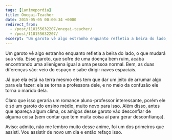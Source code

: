 ```yaml
---
tags: [1animepordia]
title: Onegai☆Teacher
date: 2015-05-05 00:00:34 +0000
redirect_from:
  - /post/118155632207/onegai-teacher/
  - /post/118155632207/
excerpt: "Um garoto vê algo estranho enquanto refletia a beira do lado, o que mudará sua vida. Esse garoto, que sofre de uma doença bem ruim, acaba encontrando uma alienígena igual a uma pessoa normal. Bem, as duas diferenças são: veio do espaço e sabe dirigir naves espaciais."
---
```


Um garoto vê algo estranho enquanto refletia a beira do lado, o que
mudará sua vida. Esse garoto, que sofre de uma doença bem ruim, acaba
encontrando uma alienígena igual a uma pessoa normal. Bem, as duas
diferenças são: veio do espaço e sabe dirigir naves espaciais.

Já que ela está na terra mesmo eles tem que dar um jeito de arrumar algo
para ela fazer: ela se torna a professora dele, e no meio da confusão
ele torna o marido dela.

Claro que isso geraria um romance aluno-professor interessante, porém
ele é só um garoto do ensino médio, muito novo para isso. Além disso,
antes que apareça algum clima, os amigos desse garoto vão desconfiar de
alguma coisa (sem contar que tem muita coisa aí para gerar
desconfiança).

Aviso: admito, não me lembro muito desse anime, foi um dos primeiros que
assisti. Vou assistir de novo um dia e então refaço isso.


